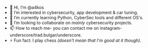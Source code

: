 - 👋 Hi, I’m @a4kos
- 👀 I’m interested in cybersecurity, app development & car tuning.
- 🌱 I’m currently learning Python, CyberSec tools and different OS's.
- 💞️ I’m looking to collaborate on *mainly* cybersecurity projects. 
- 📫 How to reach me- you can contact me on instagram- underscore/trad.bulgar/underscore.
- ⚡ Fun fact: I play chess *(doesn't mean that I'm good at it though)*. 
